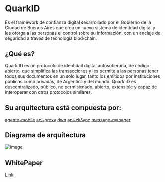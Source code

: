 # QuarkID

Es el framework de confianza digital desarrollado por el Gobierno de la Ciudad de Buenos Aires que crea un nuevo sistema de identidad digital y les otorga a las personas el control sobre su información, con un anclaje de seguridad a través de tecnología blockchain.


## ¿Qué es?

Quark ID es un protocolo de identidad digital autosoberana, de código abierto, que simplifica las transacciones y les permite a las personas tener todos sus documentos en un solo lugar, tanto los emitidos por instituciones públicas como privadas, de Argentina y del mundo. Quark ID es descentralizado, público, no permisionado, abierto, extensible y capaz de interoperar con otros protocolos similares.


## Su arquitectura está compuesta por:

[agente-mobile](https://github.com/gcba/agente-mobile)
[api-proxy](https://github.com/gcba/api-proxy)
[dwn](https://github.com/gcba/dwn)
[api-zkSync](https://github.com/gcba/api-zkSync)
[message-manager](https://github.com/gcba/message-manager)

## Diagrama de arquitectura
![image](https://github.com/gcba/QuarkID/assets/155554555/dc745a48-ab90-45e5-95a7-d8504ef8192f)

## WhitePaper

[Link](https://github.com/gcba/WhitePaper)

